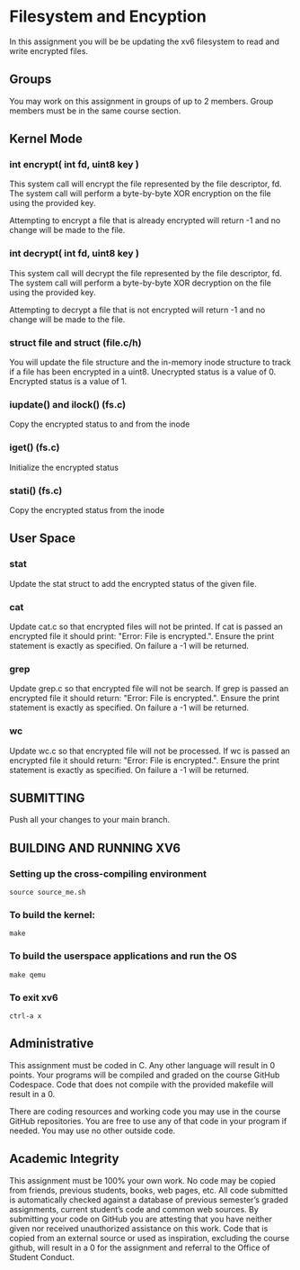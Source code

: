 # Filesystem and Encyption
In this assignment you will be be updating the xv6 filesystem to read and write encrypted files. 

## Groups
You may work on this assignment in groups of up to 2 members. Group members must be in the same course section.

## Kernel Mode

### int encrypt(  int fd, uint8 key )
This system call will encrypt the file represented by the file descriptor, fd.  The system call will perform a byte-by-byte XOR encryption on the file using the provided key. 

Attempting to encrypt a file that is already encrypted will return -1 and no change will be made to the file.

### int decrypt(  int fd, uint8 key )
This system call will decrypt the file represented by the file descriptor, fd.  The system call will perform a byte-by-byte XOR decryption on the file using the provided key.  

Attempting to decrypt a file that is not encrypted will return -1 and no change will be made to the file.

### struct file and struct (file.c/h)
You will update the file structure and the in-memory inode structure to track if a file has been encrypted in a uint8.  Unecrypted status is a value of 0.  Encrypted status is a value of 1.  

### iupdate() and ilock() (fs.c)
Copy the encrypted status to and from the inode

### iget() (fs.c)
Initialize the encrypted status 

### stati() (fs.c)
Copy the encrypted status from the inode

## User Space

### stat
Update the stat struct to add the encrypted status of the given file.

### cat
Update cat.c so that encrypted files will not be printed. If cat is passed an encrypted file it should print: "Error: File is encrypted.". Ensure the print statement is exactly as specified. On failure a -1 will be returned.

### grep
Update grep.c so that encrypted file will not be search. If grep is passed an encrypted file it should return: "Error: File is encrypted.". Ensure the print statement is exactly as specified.  On failure a -1 will be returned.

### wc
Update wc.c so that encrypted file will not be processed. If wc is passed an encrypted file it should return: "Error: File is encrypted.". Ensure the print statement is exactly as specified. On failure a -1 will be returned.


## SUBMITTING

Push all your changes to your main branch.  

## BUILDING AND RUNNING XV6

### Setting up the cross-compiling environment
```
source source_me.sh
```

### To build the kernel:
```
make
```

### To build the userspace applications and run the OS
```
make qemu
```

### To exit xv6
```
ctrl-a x
```

## Administrative

This assignment must be coded in C. Any other language will result in 0 points. Your programs will be compiled and graded on the course GitHub Codespace. Code that does not compile with the provided makefile will result in a 0.

There are coding resources and working code you may use in the course GitHub repositories.  You are free to use any of that code in your program if needed. You may use no other outside code.

## Academic Integrity
This assignment must be 100% your own work. No code may be copied from friends,  previous students, books, web pages, etc. All code submitted is automatically checked 
against a database of previous semester’s graded assignments, current student’s code and common web sources. By submitting your code on GitHub you are attesting that 
you have neither given nor received unauthorized assistance on this work. Code that is copied from an external source or used as inspiration, excluding the 
course github, will result in a 0 for the assignment and referral to the Office of Student Conduct.

